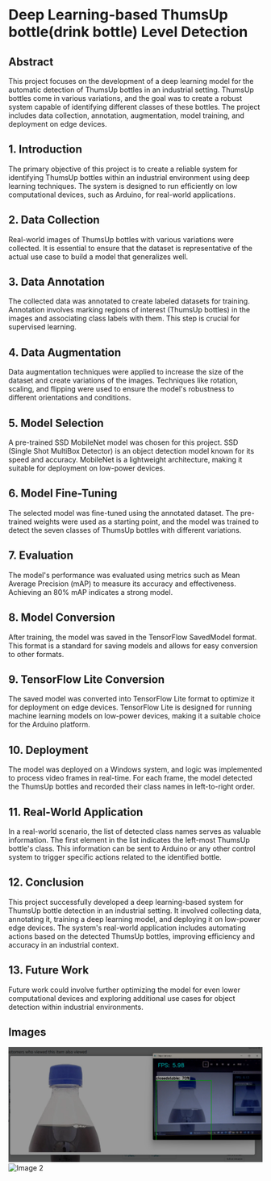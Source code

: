 # Deep Learning-based ThumsUp bottle(drink bottle) Level Detection

## Abstract

This project focuses on the development of a deep learning model for the automatic detection of ThumsUp bottles in an industrial setting. ThumsUp bottles come in various variations, and the goal was to create a robust system capable of identifying different classes of these bottles. The project includes data collection, annotation, augmentation, model training, and deployment on edge devices.

## 1. Introduction

The primary objective of this project is to create a reliable system for identifying ThumsUp bottles within an industrial environment using deep learning techniques. The system is designed to run efficiently on low computational devices, such as Arduino, for real-world applications.

## 2. Data Collection

Real-world images of ThumsUp bottles with various variations were collected. It is essential to ensure that the dataset is representative of the actual use case to build a model that generalizes well.

## 3. Data Annotation

The collected data was annotated to create labeled datasets for training. Annotation involves marking regions of interest (ThumsUp bottles) in the images and associating class labels with them. This step is crucial for supervised learning.

## 4. Data Augmentation

Data augmentation techniques were applied to increase the size of the dataset and create variations of the images. Techniques like rotation, scaling, and flipping were used to ensure the model's robustness to different orientations and conditions.

## 5. Model Selection

A pre-trained SSD MobileNet model was chosen for this project. SSD (Single Shot MultiBox Detector) is an object detection model known for its speed and accuracy. MobileNet is a lightweight architecture, making it suitable for deployment on low-power devices.

## 6. Model Fine-Tuning

The selected model was fine-tuned using the annotated dataset. The pre-trained weights were used as a starting point, and the model was trained to detect the seven classes of ThumsUp bottles with different variations.

## 7. Evaluation

The model's performance was evaluated using metrics such as Mean Average Precision (mAP) to measure its accuracy and effectiveness. Achieving an 80% mAP indicates a strong model.

## 8. Model Conversion

After training, the model was saved in the TensorFlow SavedModel format. This format is a standard for saving models and allows for easy conversion to other formats.

## 9. TensorFlow Lite Conversion

The saved model was converted into TensorFlow Lite format to optimize it for deployment on edge devices. TensorFlow Lite is designed for running machine learning models on low-power devices, making it a suitable choice for the Arduino platform.

## 10. Deployment

The model was deployed on a Windows system, and logic was implemented to process video frames in real-time. For each frame, the model detected the ThumsUp bottles and recorded their class names in left-to-right order.

## 11. Real-World Application

In a real-world scenario, the list of detected class names serves as valuable information. The first element in the list indicates the left-most ThumsUp bottle's class. This information can be sent to Arduino or any other control system to trigger specific actions related to the identified bottle.

## 12. Conclusion

This project successfully developed a deep learning-based system for ThumsUp bottle detection in an industrial setting. It involved collecting data, annotating it, training a deep learning model, and deploying it on low-power edge devices. The system's real-world application includes automating actions based on the detected ThumsUp bottles, improving efficiency and accuracy in an industrial context.

## 13. Future Work

Future work could involve further optimizing the model for even lower computational devices and exploring additional use cases for object detection within industrial environments.

## Images

![Image 1](demo.png)
![Image 2](path/to/image2.jpg)
